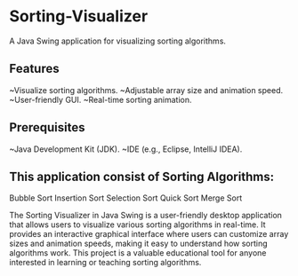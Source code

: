 # Sorting-Visualizer
A Java Swing application for visualizing sorting algorithms.

## Features
~Visualize sorting algorithms.
~Adjustable array size and animation speed.
~User-friendly GUI.
~Real-time sorting animation.

## Prerequisites
~Java Development Kit (JDK).
~IDE (e.g., Eclipse, IntelliJ IDEA).

## This application consist of Sorting Algorithms:
Bubble Sort
Insertion Sort
Selection Sort
Quick Sort
Merge Sort

The Sorting Visualizer in Java Swing is a user-friendly desktop application that allows users to visualize various sorting algorithms in real-time. It provides an interactive graphical interface where users can customize array sizes and animation speeds, making it easy to understand how sorting algorithms work. This project is a valuable educational tool for anyone interested in learning or teaching sorting algorithms.
